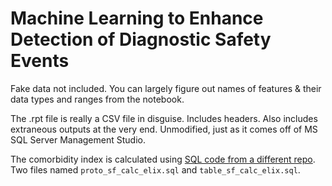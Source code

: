 # Machine Learning to Enhance Detection of Diagnostic Safety Events

Fake data not included. You can largely figure out names of features &
their data types and ranges from the notebook.

The .rpt file is really a CSV file in disguise. Includes headers. Also includes extraneous outputs at the very end. Unmodified, just as it comes off of MS SQL Server Management Studio.

The comorbidity index is calculated using [SQL code from a different repo](https://github.com/paarth-kapadia/saferdx_hou/tree/main/z_util/comorbidity_index_elix). Two files named `proto_sf_calc_elix.sql` and `table_sf_calc_elix.sql`.
